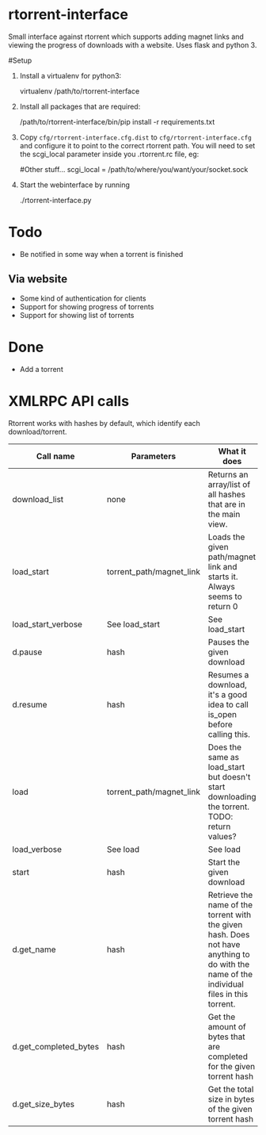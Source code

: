 # rtorrent-interface

Small interface against rtorrent which supports adding magnet links and
viewing the progress of downloads with a website. Uses flask and python
3.

#Setup
1. Install a virtualenv for python3:

    virtualenv /path/to/rtorrent-interface

2. Install all packages that are required:

    /path/to/rtorrent-interface/bin/pip install -r requirements.txt

3. Copy `cfg/rtorrent-interface.cfg.dist` to `cfg/rtorrent-interface.cfg`
and configure it to point to the correct rtorrent path. You will need
to set the scgi_local parameter inside you .rtorrent.rc file, eg:


    #Other stuff...
    scgi_local = /path/to/where/you/want/your/socket.sock


4. Start the webinterface by running

    ./rtorrent-interface.py

# Todo
* Be notified in some way when a torrent is finished

## Via website
* Some kind of authentication for clients
* Support for showing progress of torrents
* Support for showing list of torrents

# Done
* Add a torrent

# XMLRPC API calls

Rtorrent works with hashes by default, which identify each
download/torrent.

<table>
    <thead>
        <th>Call name</th>
        <th>Parameters</th>
        <th>What it does</th>
    </thead>
    <tbody>
        <tr>
            <td>download_list</td>
            <td>none</td>
            <td>Returns an array/list of all hashes that are in the main view.</td>
        </tr>
        <tr>
            <td>load_start</td>
            <td>torrent_path/magnet_link</td>
            <td>Loads the given path/magnet link and starts it. Always seems to return 0</td>
        </tr>
        <tr>
            <td>load_start_verbose</td>
            <td>See load_start</td>
            <td>See load_start</td>
        </tr>
        <tr>
            <td>d.pause</td>
            <td>hash</td>
            <td>Pauses the given download</td>
        </tr>
        <tr>
            <td>d.resume</td>
            <td>hash</td>
            <td>Resumes a download, it's a good idea to call is_open before calling this.</td>
        </tr>
        <tr>
            <td>load</td>
            <td>torrent_path/magnet_link</td>
            <td>Does the same as load_start but doesn't start downloading the torrent. TODO: return values?</td>
        </tr>
        <tr>
            <td>load_verbose</td>
            <td>See load</td>
            <td>See load</td>
        </tr>
        <tr>
            <td>start</td>
            <td>hash</td>
            <td>Start the given download</td>
        </tr>
        <tr>
            <td>d.get_name</td>
            <td>hash</td>
            <td>Retrieve the name of the torrent with the given hash. Does not have anything to do with the
            name of the individual files in this torrent.</td>
        </tr>
        <tr>
            <td>d.get_completed_bytes</td>
            <td>hash</td>
            <td>Get the amount of bytes that are completed for the given torrent hash</td>
        </tr>
        <tr>
            <td>d.get_size_bytes</td>
            <td>hash</td>
            <td>Get the total size in bytes of the given torrent hash</td>
        </tr>    
    </tbody>
</table>
